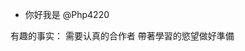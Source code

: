 - 你好我是 @Php4220

有趣的事实：
需要认真的合作者   帶著學習的慾望做好準備
<!---
Php4220/Php4220 is a ✨ special ✨ repository because its `README.md` (this file) appears on your GitHub profile.
You can click the Preview link to take a look at your changes.
--->
